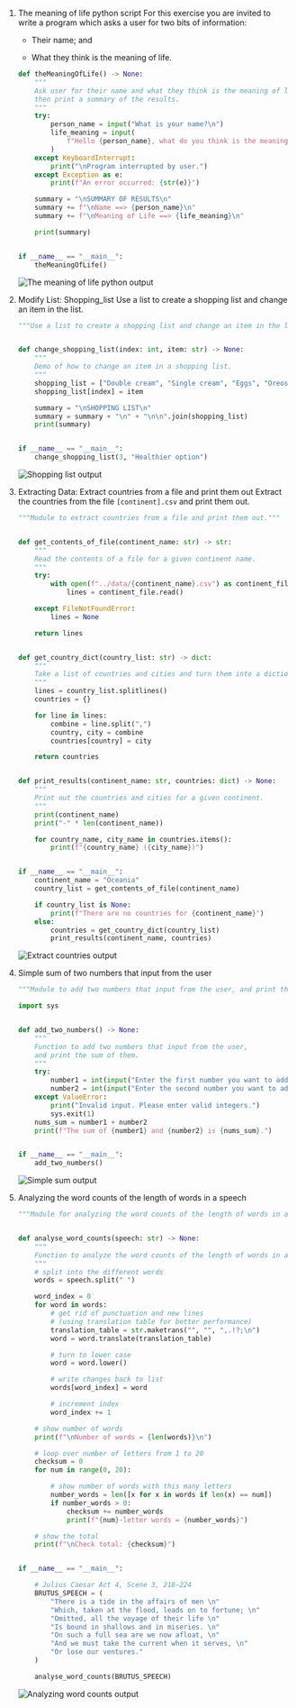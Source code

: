 1. The meaning of life python script
    For this exercise you are invited to write a program which asks a user for two bits of information:

    - Their name; and

    - What they think is the meaning of life.

    ```python
    def theMeaningOfLife() -> None:
        """
        Ask user for their name and what they think is the meaning of life,
        then print a summary of the results.
        """
        try:
            person_name = input("What is your name?\n")
            life_meaning = input(
                f"Hello {person_name}, what do you think is the meaning of life?\n"
            )
        except KeyboardInterrupt:
            print("\nProgram interrupted by user.")
        except Exception as e:
            print(f"An error occurred: {str(e)}")

        summary = "\nSUMMARY OF RESULTS\n"
        summary += f"\nName ==> {person_name}\n"
        summary += f"\nMeaning of Life ==> {life_meaning}\n"

        print(summary)


    if __name__ == "__main__":
        theMeaningOfLife()
    ```

    ![The meaning of life python output](./screenshots/the_meaning_of_life_output.png)

1. Modify List: Shopping_list
    Use a list to create a shopping list and change an item in the list.

    ```python
    """Use a list to create a shopping list and change an item in the list."""


    def change_shopping_list(index: int, item: str) -> None:
        """
        Demo of how to change an item in a shopping list.
        """
        shopping_list = ["Double cream", "Single cream", "Eggs", "Oreos"]
        shopping_list[index] = item

        summary = "\nSHOPPING LIST\n"
        summary = summary + "\n" + "\n\n".join(shopping_list)
        print(summary)


    if __name__ == "__main__":
        change_shopping_list(3, "Healthier option")
    ```
    ![Shopping list output](./screenshots/shopping_list_output.png)


1. Extracting Data: Extract countries from a file and print them out
    Extract the countries from the file `[continent].csv` and print them out.

    ```python
    """Module to extract countries from a file and print them out."""


    def get_contents_of_file(continent_name: str) -> str:
        """
        Read the contents of a file for a given continent name.
        """
        try:
            with open(f"../data/{continent_name}.csv") as continent_file:
                lines = continent_file.read()

        except FileNotFoundError:
            lines = None

        return lines


    def get_country_dict(country_list: str) -> dict:
        """
        Take a list of countries and cities and turn them into a dictionary.
        """
        lines = country_list.splitlines()
        countries = {}

        for line in lines:
            combine = line.split(",")
            country, city = combine
            countries[country] = city

        return countries


    def print_results(continent_name: str, countries: dict) -> None:
        """
        Print out the countries and cities for a given continent.
        """
        print(continent_name)
        print("-" * len(continent_name))

        for country_name, city_name in countries.items():
            print(f"{country_name} ({city_name})")


    if __name__ == "__main__":
        continent_name = "Oceania"
        country_list = get_contents_of_file(continent_name)

        if country_list is None:
            print(f"There are no countries for {continent_name}")
        else:
            countries = get_country_dict(country_list)
            print_results(continent_name, countries)
    ```
    ![Extract countries output](./screenshots/extract_countries_output.png)


1. Simple sum of two numbers that input from the user
    ```python
    """Module to add two numbers that input from the user, and print the sum of them."""

    import sys


    def add_two_numbers() -> None:
        """
        Function to add two numbers that input from the user,
        and print the sum of them.
        """
        try:
            number1 = int(input("Enter the first number you want to add:\n"))
            number2 = int(input("Enter the second number you want to add:\n"))
        except ValueError:
            print("Invalid input. Please enter valid integers.")
            sys.exit(1)
        nums_sum = number1 + number2
        print(f"The sum of {number1} and {number2} is {nums_sum}.")


    if __name__ == "__main__":
        add_two_numbers()
    ```
    ![Simple sum output](./screenshots/slack_add_output.png)

1. Analyzing the word counts of the length of words in a speech
    ```python
    """Module for analyzing the word counts of the length of words in a speech."""


    def analyse_word_counts(speech: str) -> None:
        """
        Function to analyze the word counts of the length of words in a speech.
        """
        # split into the different words
        words = speech.split(" ")

        word_index = 0
        for word in words:
            # get rid of punctuation and new lines
            # (using translation table for better performance)
            translation_table = str.maketrans("", "", ",.!?;\n")
            word = word.translate(translation_table)

            # turn to lower case
            word = word.lower()

            # write changes back to list
            words[word_index] = word

            # increment index
            word_index += 1

        # show number of words
        print(f"\nNumber of words = {len(words)}\n")

        # loop over number of letters from 1 to 20
        checksum = 0
        for num in range(0, 20):

            # show number of words with this many letters
            number_words = len([x for x in words if len(x) == num])
            if number_words > 0:
                checksum += number_words
                print(f"{num}-letter words = {number_words}")

        # show the total
        print(f"\nCheck total: {checksum}")


    if __name__ == "__main__":

        # Julius Caesar Act 4, Scene 3, 218–224
        BRUTUS_SPEECH = (
            "There is a tide in the affairs of men \n"
            "Which, taken at the flood, leads on to fortune; \n"
            "Omitted, all the voyage of their life \n"
            "Is bound in shallows and in miseries. \n"
            "On such a full sea are we now afloat, \n"
            "And we must take the current when it serves, \n"
            "Or lose our ventures."
        )

        analyse_word_counts(BRUTUS_SPEECH)
    ```
    ![Analyzing word counts output](./screenshots/speech_output.png)